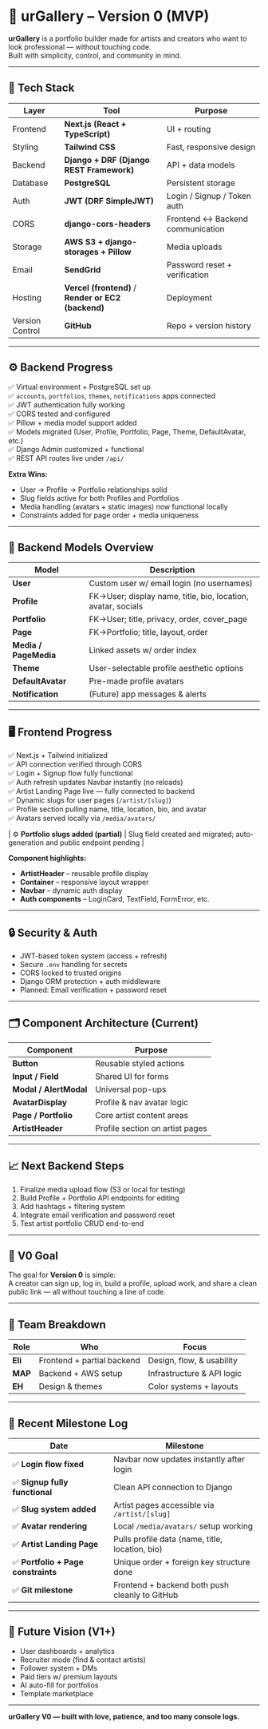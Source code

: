 # 🎨 urGallery – Version 0 (MVP)

**urGallery** is a portfolio builder made for artists and creators who want to look professional — without touching code.  
Built with simplicity, control, and community in mind.

---

## 🧩 Tech Stack

| Layer | Tool | Purpose |
|-------|------|----------|
| Frontend | **Next.js (React + TypeScript)** | UI + routing |
| Styling | **Tailwind CSS** | Fast, responsive design |
| Backend | **Django + DRF (Django REST Framework)** | API + data models |
| Database | **PostgreSQL** | Persistent storage |
| Auth | **JWT (DRF SimpleJWT)** | Login / Signup / Token auth |
| CORS | **django-cors-headers** | Frontend ↔ Backend communication |
| Storage | **AWS S3 + django-storages + Pillow** | Media uploads |
| Email | **SendGrid** | Password reset + verification |
| Hosting | **Vercel (frontend)** / **Render or EC2 (backend)** | Deployment |
| Version Control | **GitHub** | Repo + version history |

---

## ⚙️ Backend Progress

✅ Virtual environment + PostgreSQL set up  
✅ `accounts`, `portfolios`, `themes`, `notifications` apps connected  
✅ JWT authentication fully working  
✅ CORS tested and configured  
✅ Pillow + media model support added  
✅ Models migrated (User, Profile, Portfolio, Page, Theme, DefaultAvatar, etc.)  
✅ Django Admin customized + functional  
✅ REST API routes live under `/api/`  

**Extra Wins:**  
- User → Profile → Portfolio relationships solid  
- Slug fields active for both Profiles and Portfolios  
- Media handling (avatars + static images) now functional locally  
- Constraints added for page order + media uniqueness  

---

## 🧱 Backend Models Overview

| Model | Description |
|--------|--------------|
| **User** | Custom user w/ email login (no usernames) |
| **Profile** | FK→User; display name, title, bio, location, avatar, socials |
| **Portfolio** | FK→User; title, privacy, order, cover_page |
| **Page** | FK→Portfolio; title, layout, order |
| **Media / PageMedia** | Linked assets w/ order index |
| **Theme** | User-selectable profile aesthetic options |
| **DefaultAvatar** | Pre-made profile avatars |
| **Notification** | (Future) app messages & alerts |

---

## 🖥️ Frontend Progress

✅ Next.js + Tailwind initialized  
✅ API connection verified through CORS  
✅ Login + Signup flow fully functional  
✅ Auth refresh updates Navbar instantly (no reloads)  
✅ Artist Landing Page live — fully connected to backend  
✅ Dynamic slugs for user pages (`/artist/[slug]`)  
✅ Profile section pulling name, title, location, bio, and avatar  
✅ Avatars served locally via `/media/avatars/`  

| ⚙️ **Portfolio slugs added (partial)** 
| Slug field created and migrated; auto-generation and public endpoint pending |

**Component highlights:**
- **ArtistHeader** – reusable profile display  
- **Container** – responsive layout wrapper  
- **Navbar** – dynamic auth display  
- **Auth components** – LoginCard, TextField, FormError, etc.  

---

## 🔒 Security & Auth

- JWT-based token system (access + refresh)  
- Secure `.env` handling for secrets  
- CORS locked to trusted origins  
- Django ORM protection + auth middleware  
- Planned: Email verification + password reset  

---

## 🗂️ Component Architecture (Current)

| Component | Purpose |
|------------|----------|
| **Button** | Reusable styled actions |
| **Input / Field** | Shared UI for forms |
| **Modal / AlertModal** | Universal pop-ups |
| **AvatarDisplay** | Profile & nav avatar logic |
| **Page / Portfolio** | Core artist content areas |
| **ArtistHeader** | Profile section on artist pages |

---

## 📈 Next Backend Steps

1. Finalize media upload flow (S3 or local for testing)  
2. Build Profile + Portfolio API endpoints for editing  
3. Add hashtags + filtering system  
4. Integrate email verification and password reset  
5. Test artist portfolio CRUD end-to-end  

---

## 🚀 V0 Goal

The goal for **Version 0** is simple:  
A creator can sign up, log in, build a profile, upload work, and share a clean public link — all without touching a line of code.

---

## 👥 Team Breakdown

| Role | Who | Focus |
|------|-----|-------|
| **Eli** | Frontend + partial backend | Design, flow, & usability |
| **MAP** | Backend + AWS setup | Infrastructure & API logic |
| **EH** | Design & themes | Color systems + layouts |

---

## 🌟 Recent Milestone Log

| Date | Milestone |
|------|------------|
| ✅ **Login flow fixed** | Navbar now updates instantly after login |
| ✅ **Signup fully functional** | Clean API connection to Django |
| ✅ **Slug system added** | Artist pages accessible via `/artist/[slug]` |
| ✅ **Avatar rendering** | Local `/media/avatars/` setup working |
| ✅ **Artist Landing Page** | Pulls profile data (name, title, location, bio) |
| ✅ **Portfolio + Page constraints** | Unique order + foreign key structure done |
| ✅ **Git milestone** | Frontend + backend both push cleanly to GitHub |

---

## 💬 Future Vision (V1+)

- User dashboards + analytics  
- Recruiter mode (find & contact artists)  
- Follower system + DMs  
- Paid tiers w/ premium layouts  
- AI auto-fill for portfolios  
- Template marketplace  

---

**urGallery V0 — built with love, patience, and too many console logs.**
